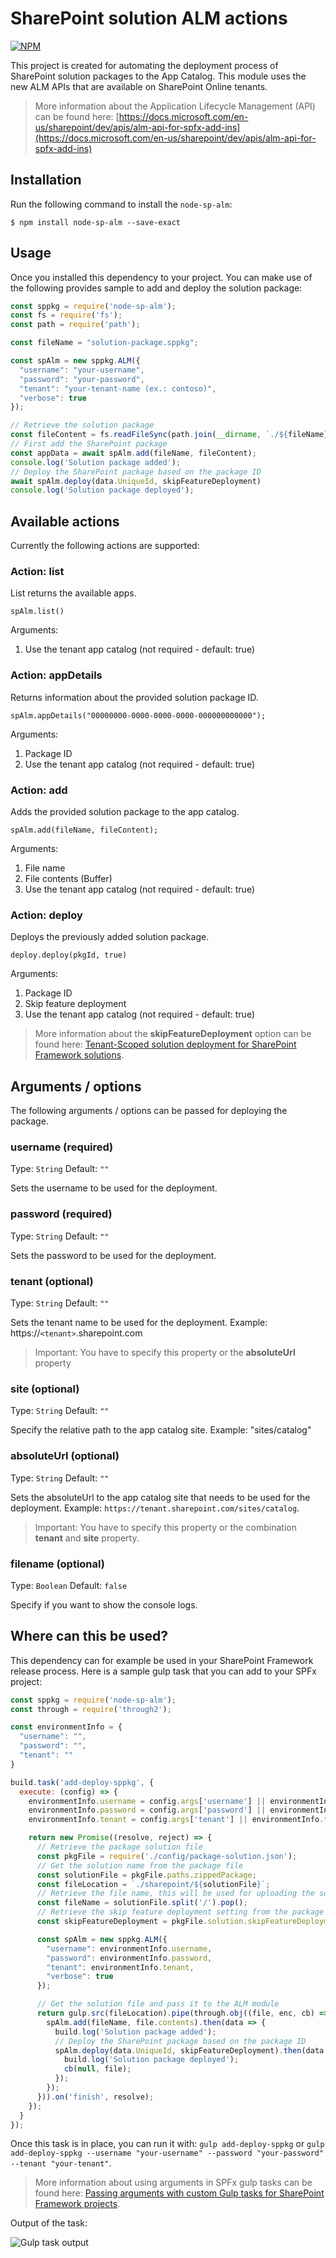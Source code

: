 # SharePoint solution ALM actions

[![NPM](https://nodei.co/npm/node-sp-alm.png?compact=true)](https://nodei.co/npm/node-sp-alm/)

This project is created for automating the deployment process of SharePoint solution packages to the App Catalog. This module uses the new ALM APIs that are available on SharePoint Online tenants.

> More information about the Application Lifecycle Management (API) can be found here: [https://docs.microsoft.com/en-us/sharepoint/dev/apis/alm-api-for-spfx-add-ins](https://docs.microsoft.com/en-us/sharepoint/dev/apis/alm-api-for-spfx-add-ins)

## Installation
Run the following command to install the `node-sp-alm`:

```
$ npm install node-sp-alm --save-exact
```

## Usage

Once you installed this dependency to your project. You can make use of the following provides sample to add and deploy the solution package:

```javascript
const sppkg = require('node-sp-alm');
const fs = require('fs');
const path = require('path');

const fileName = "solution-package.sppkg";

const spAlm = new sppkg.ALM({
  "username": "your-username",
  "password": "your-password",
  "tenant": "your-tenant-name (ex.: contoso)",
  "verbose": true
});

// Retrieve the solution package
const fileContent = fs.readFileSync(path.join(__dirname, `./${fileName}`));
// First add the SharePoint package
const appData = await spAlm.add(fileName, fileContent);
console.log('Solution package added');
// Deploy the SharePoint package based on the package ID
await spAlm.deploy(data.UniqueId, skipFeatureDeployment)
console.log('Solution package deployed');
```

## Available actions

Currently the following actions are supported:

### Action: list

List returns the available apps.

```
spAlm.list()
```

Arguments:
1. Use the tenant app catalog (not required - default: true)

### Action: appDetails

Returns information about the provided solution package ID.

```
spAlm.appDetails("00000000-0000-0000-0000-000000000000");
```

Arguments:
1. Package ID
1. Use the tenant app catalog (not required - default: true)

### Action: add 

Adds the provided solution package to the app catalog.

```
spAlm.add(fileName, fileContent);
```

Arguments:
1. File name
1. File contents (Buffer)
1. Use the tenant app catalog (not required - default: true)

### Action: deploy

Deploys the previously added solution package.

```
deploy.deploy(pkgId, true)
```

Arguments:
1. Package ID
1. Skip feature deployment
1. Use the tenant app catalog (not required - default: true)

> More information about the **skipFeatureDeployment** option can be found here: [Tenant-Scoped solution deployment for SharePoint Framework solutions](https://dev.office.com/sharepoint/docs/spfx/tenant-scoped-deployment).

## Arguments / options

The following arguments / options can be passed for deploying the package.

### username (required)

Type: `String`
Default: `""`

Sets the username to be used for the deployment.

### password (required)

Type: `String`
Default: `""`

Sets the password to be used for the deployment.

### tenant (optional)

Type: `String`
Default: `""`

Sets the tenant name to be used for the deployment. Example: https://`<tenant>`.sharepoint.com

> Important: You have to specify this property or the **absoluteUrl** property

### site (optional)

Type: `String`
Default: `""`

Specify the relative path to the app catalog site. Example: "sites/catalog"

### absoluteUrl (optional)

Type: `String`
Default: `""`

Sets the absoluteUrl to the app catalog site that needs to be used for the deployment. Example: `https://tenant.sharepoint.com/sites/catalog`.

> Important: You have to specify this property or the combination **tenant** and **site** property.

### filename (optional)

Type: `Boolean`
Default: `false`

Specify if you want to show the console logs.

## Where can this be used?

This dependency can for example be used in your SharePoint Framework release process. Here is a sample gulp task that you can add to your SPFx project:

```javascript
const sppkg = require('node-sp-alm');
const through = require('through2');

const environmentInfo = {
  "username": "",
  "password": "",
  "tenant": ""
}

build.task('add-deploy-sppkg', {
  execute: (config) => {
    environmentInfo.username = config.args['username'] || environmentInfo.username;
    environmentInfo.password = config.args['password'] || environmentInfo.password;
    environmentInfo.tenant = config.args['tenant'] || environmentInfo.tenant;

    return new Promise((resolve, reject) => {
      // Retrieve the package solution file
      const pkgFile = require('./config/package-solution.json');
      // Get the solution name from the package file
      const solutionFile = pkgFile.paths.zippedPackage;
      const fileLocation = `./sharepoint/${solutionFile}`;
      // Retrieve the file name, this will be used for uploading the solution package to the app catalog
      const fileName = solutionFile.split('/').pop();
      // Retrieve the skip feature deployment setting from the package solution config file
      const skipFeatureDeployment = pkgFile.solution.skipFeatureDeployment ? pkgFile.solution.skipFeatureDeployment : false;

      const spAlm = new sppkg.ALM({
        "username": environmentInfo.username,
        "password": environmentInfo.password,
        "tenant": environmentInfo.tenant,
        "verbose": true
      });

      // Get the solution file and pass it to the ALM module
      return gulp.src(fileLocation).pipe(through.obj((file, enc, cb) => {
        spAlm.add(fileName, file.contents).then(data => {
          build.log('Solution package added');
          // Deploy the SharePoint package based on the package ID
          spAlm.deploy(data.UniqueId, skipFeatureDeployment).then(data => {
            build.log('Solution package deployed');
            cb(null, file);
          });
        });
      })).on('finish', resolve);
    });
  }
});
```

Once this task is in place, you can run it with: `gulp add-deploy-sppkg` or `gulp add-deploy-sppkg --username "your-username" --password "your-password" --tenant "your-tenant"`.

> More information about using arguments in SPFx gulp tasks can be found here: [Passing arguments with custom Gulp tasks for SharePoint Framework projects](https://www.eliostruyf.com/passing-arguments-with-custom-gulp-tasks-for-sharepoint-framework-projects/).

Output of the task:

![Gulp task output](./assets/task-output.png)
